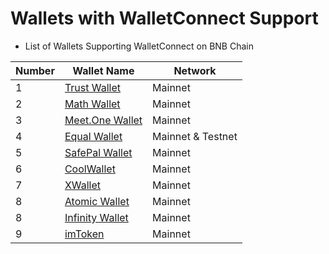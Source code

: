 # Wallets with WalletConnect Support

* List of Wallets Supporting WalletConnect on BNB Chain


| Number | Wallet Name                                    | Network                          |
| ------ | -----------------------------------------------| -------------------------------- |
| 1      | [Trust Wallet](https://trustwallet.com/)       | Mainnet                          |
| 2      | [Math Wallet](https://mathwallet.org/en-us/)   | Mainnet                          |
| 3      | [Meet.One Wallet](https://github.com/meet-one) | Mainnet                          |
| 4      | [Equal Wallet](https://equal.tech/)            | Mainnet & Testnet                |
| 5      | [SafePal Wallet](https://safepal.io/)          | Mainnet                          |
| 6      | [CoolWallet](https://www.coolwallet.io/)       | Mainnet                          |
| 7      | [XWallet](https://support.pundix.com/hc/en-us/categories/360001370531-XWallet-FAQ)    | Mainnet     |
| 8      | [Atomic Wallet](https://atomicwallet.io/)      | Mainnet                          |
| 8      | [Infinity Wallet](https://infinitywallet.io/)  | Mainnet                          |
| 9      | [imToken](https://token.im/)                   | Mainnet                          |

